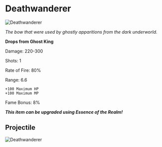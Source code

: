 # Deathwanderer

![Deathwanderer](https://vwiki.valorserver.com/api/item/picture/deathwanderer)

<i>The bow that were used by ghostly apparitions from the dark underworld.</i>

**Drops from Ghost King**

Damage: 220-300

Shots: 1

Rate of Fire: 80%

Range: 6.6

    +100 Maximum HP
    +100 Maximum MP
    
Fame Bonus: 8%

***This item can be upgraded using Essence of the Realm!***

## Projectile

![Deathwanderer](https://cdn.discordapp.com/attachments/953134990428868629/981404192520421386/deathwandered.gif)
